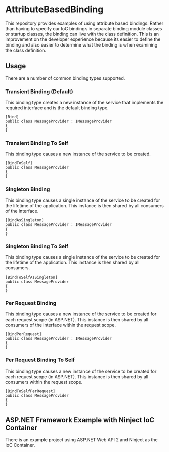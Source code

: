 # AttributeBasedBinding
This repository provides examples of using attribute based bindings. Rather than having to specify our IoC bindings in separate binding module classes or startup classes, 
the binding can live with the class definition. This is an improvement on the developer experience because its easier to define the binding and also easier to determine
what the binding is when examining the class definition.

## Usage
There are a number of common binding types supported.

### Transient Binding (Default)
This binding type creates a new instance of the service that implements the required interface and is the default binding type.
```
[Bind]
public class MessageProvider : IMessageProvider
{
}
```

### Transient Binding To Self
This binding type causes a new instance of the service to be created.
```
[BindToSelf]
public class MessageProvider
{
}
```

### Singleton Binding
This binding type causes a single instance of the service to be created for the lifetime of the application. This instance is then shared by all consumers of the interface.
```
[BindAsSingleton]
public class MessageProvider : IMessageProvider
{
}
```

### Singleton Binding To Self
This binding type causes a single instance of the service to be created for the lifetime of the application. This instance is then shared by all consumers.
```
[BindToSelfAsSingleton]
public class MessageProvider
{
}
```

### Per Request Binding
This binding type causes a new instance of the service to be created for each request scope (in ASP.NET). This instance is then shared by all consumers of the interface within the request scope.
```
[BindPerRequest]
public class MessageProvider : IMessageProvider
{
}
```

### Per Request Binding To Self
This binding type causes a new instance of the service to be created for each request scope (in ASP.NET). This instance is then shared by all consumers within the request scope.
```
[BindToSelfPerRequest]
public class MessageProvider
{
}
```


## ASP.NET Framework Example with Ninject IoC Container
There is an example project using ASP.NET Web API 2 and Ninject as the IoC Container.